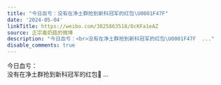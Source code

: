 ```yaml
---
title: "今日血亏：没有在净土群抢到新科冠军的红包\U0001F47F"
date: '2024-05-04'
linkTitle: https://weibo.com/3825863518/OcKFa1eAZ
source: 正宗毒奶菇的微博
description: "今日血亏：<br>没有在净土群抢到新科冠军的红包\U0001F47F  ..."
disable_comments: true
---
```

今日血亏：<br>没有在净土群抢到新科冠军的红包👿  ...